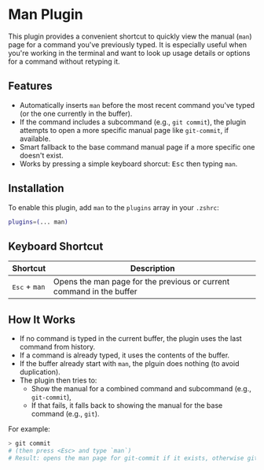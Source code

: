 # Man Plugin

This plugin provides a convenient shortcut to quickly view the manual (`man`) page for a command you've previously typed. It is especially useful when you're working in the terminal and want to look up usage details or options for a command without retyping it.

## Features
 - Automatically inserts `man` before the most recent command you've typed (or the one currently in the buffer).
 - If the command includes a subcommand (e.g., `git commit`), the plugin attempts to open a more specific manual page like `git-commit`, if available.
 - Smart fallback to the base command manual page if a more specific one doesn't exist.
 - Works by pressing a simple keyboard shorcut: <kbd>Esc</kbd> then typing `man`.

## Installation

To enable this plugin, add `man` to the `plugins` array in your `.zshrc`:

```zsh
plugins=(... man)
```

## Keyboard Shortcut

| Shortcut               | Description                                                          |
|------------------------|----------------------------------------------------------------------|
| <kbd>Esc</kbd> + `man` | Opens the man page for the previous or current command in the buffer |

## How It Works
 - If no command is typed in the current buffer, the plugin uses the last command from history.
 - If a command is already typed, it uses the contents of the buffer.
 - If the buffer already start with `man`, the plguin does nothing (to avoid duplication).
 - The plugin then tries to:
     - Show the manual for a combined command and subcommand (e.g., `git-commit`),
     - If that fails, it falls back to showing the manual for the base command (e.g., `git`).

For example:
```zsh
> git commit
# (then press <Esc> and type `man`)
# Result: opens the man page for git-commit if it exists, otherwise git
```
